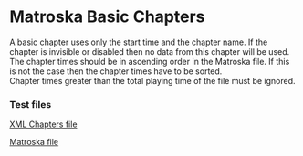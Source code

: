 # Matroska Basic Chapters
A basic chapter uses only the start time and the chapter name.
If the chapter is invisible or disabled then no data from this chapter will be used.  
The chapter times should be in ascending order in the Matroska file. If this is not the case then the chapter times have to be sorted.  
Chapter times greater than the total playing time of the file must be ignored.

### Test files
[XML Chapters file](/files/BasicChapters/BasicChapters.xml)

[Matroska file](/files/BasicChapters/BasicChapters.mkv)